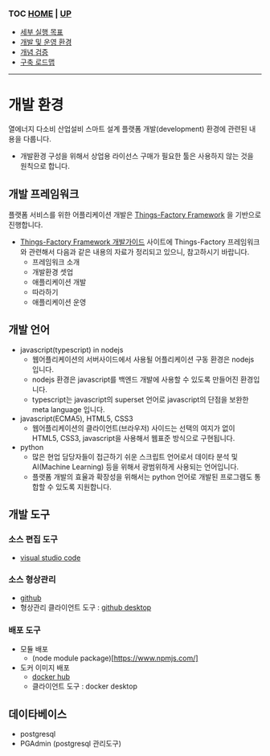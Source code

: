 ### TOC [HOME](/) | [UP](..)

- [세부 실행 목표](/docs/concept.md)
- [개발 및 운영 환경](/docs/devops)
- [개념 검증](/docs/poc)
- [구축 로드맵](/docs/roadmap)

---

# 개발 환경

열에너지 다소비 산업설비 스마트 설계 플랫폼 개발(development) 환경에 관련된 내용을 다룹니다.

- 개발환경 구성을 위해서 상업용 라이선스 구매가 필요한 툴은 사용하지 않는 것을 원칙으로 합니다.

## 개발 프레임워크

플랫폼 서비스를 위한 어플리케이션 개발은 [Things-Factory Framework](http://www.hatiolab.com/things-factory-doc/ko/intro/framework/) 을 기반으로 진행합니다.

- [Things-Factory Framework 개발가이드](http://www.hatiolab.com/things-factory-doc/ko/intro/framework/) 사이트에 Things-Factory 프레임워크와 관련해서 다음과 같은 내용의 자료가 정리되고 있으니, 참고하시기 바랍니다.
  - 프레임워크 소개
  - 개발환경 셋업
  - 애플리케이션 개발
  - 따라하기
  - 애플리케이션 운영

## 개발 언어

- javascript(typescript) in nodejs
  - 웹어플리케이션의 서버사이드에서 사용될 어플리케이션 구동 환경은 nodejs 입니다.
  - nodejs 환경은 javascript를 백엔드 개발에 사용할 수 있도록 만들어진 환경입니다.
  - typescript는 javascript의 superset 언어로 javascript의 단점을 보완한 meta language 입니다.
- javascript(ECMA5), HTML5, CSS3
  - 웹어플리케이션의 클라이언트(브라우저) 사이드는 선택의 여지가 없이 HTML5, CSS3, javascript을 사용해서 웹표준 방식으로 구현됩니다.
- python
  - 많은 현업 담당자들이 접근하기 쉬운 스크립트 언어로서 데이타 분석 및 AI(Machine Learning) 등을 위해서 광범위하게 사용되는 언어입니다.
  - 플랫폼 개발의 효율과 확장성을 위해서는 python 언어로 개발된 프로그램도 통합할 수 있도록 지원합니다.

## 개발 도구

### 소스 편집 도구

- [visual studio code](https://code.visualstudio.com/)

### 소스 형상관리

- [github](https://github.com/)
- 형상관리 클라이언트 도구 : [github desktop](https://desktop.github.com/)

### 배포 도구

- 모듈 배포
  - (node module package)[https://www.npmjs.com/]
- 도커 이미지 배포
  - [docker hub](https://hub.docker.com/)
  - 클라이언트 도구 : docker desktop

## 데이타베이스

- postgresql
- PGAdmin (postgresql 관리도구)
